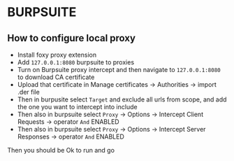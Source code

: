 # BURPSUITE

## How to configure local proxy

* Install foxy proxy extension
* Add `127.0.0.1:8080` burpsuite to proxies
* Turn on Burpsuite proxy intercept and then navigate to `127.0.0.1:8080` to download CA certificate
* Upload that certificate in Manage certificates -> Authorities -> import .der file
* Then in burpusite select `Target` and exclude all urls from scope, and add the one you want to intercept into include
* Then also in burpsuite select `Proxy` -> Options -> Intercept Client Requests -> operator `And`  ENABLED
* Then also in burpsuite select `Proxy` -> Options -> Intercept Server Responses -> operator `And`  ENABLED

Then you should be Ok to run and go
